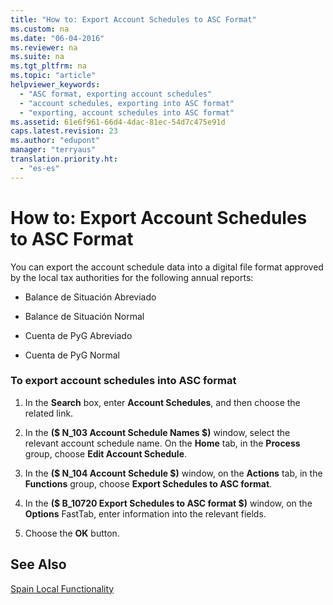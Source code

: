 ```yaml
---
title: "How to: Export Account Schedules to ASC Format"
ms.custom: na
ms.date: "06-04-2016"
ms.reviewer: na
ms.suite: na
ms.tgt_pltfrm: na
ms.topic: "article"
helpviewer_keywords: 
  - "ASC format, exporting account schedules"
  - "account schedules, exporting into ASC format"
  - "exporting, account schedules into ASC format"
ms.assetid: 61e6f961-66d4-4dac-81ec-54d7c475e91d
caps.latest.revision: 23
ms.author: "edupont"
manager: "terryaus"
translation.priority.ht: 
  - "es-es"
---
```

# How to: Export Account Schedules to ASC Format
You can export the account schedule data into a digital file format approved by the local tax authorities for the following annual reports:  
  
-   Balance de Situación Abreviado  
  
-   Balance de Situación Normal  
  
-   Cuenta de PyG Abreviado  
  
-   Cuenta de PyG Normal  
  
### To export account schedules into ASC format  
  
1.  In the **Search** box, enter **Account Schedules**, and then choose the related link.  
  
2.  In the **\($ N\_103 Account Schedule Names $\)** window, select the relevant account schedule name. On the **Home** tab, in the **Process** group, choose **Edit Account Schedule**.  
  
3.  In the **\($ N\_104 Account Schedule $\)** window, on the **Actions** tab, in the **Functions** group, choose **Export Schedules to ASC format**.  
  
4.  In the **\($ B\_10720 Export Schedules to ASC format $\)** window, on the **Options** FastTab, enter information into the relevant fields.  
  
5.  Choose the **OK** button.  
  
## See Also  
 [Spain Local Functionality](../../LocalFunctionalityForMicrosoftDynamicsNav2016/Spain/spain-local-functionality.md)
